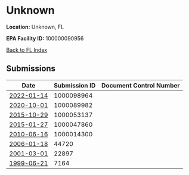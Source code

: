 # Unknown

**Location:** Unknown, FL

**EPA Facility ID:** 100000090956

[Back to FL Index](../../index.md)

## Submissions

| Date | Submission ID | Document Control Number |
|------|--------------|-------------------------|
| [2022-01-14](submissions/1000098964.md) | 1000098964 |  |
| [2020-10-01](submissions/1000089982.md) | 1000089982 |  |
| [2015-10-29](submissions/1000053137.md) | 1000053137 |  |
| [2015-01-27](submissions/1000047860.md) | 1000047860 |  |
| [2010-06-16](submissions/1000014300.md) | 1000014300 |  |
| [2006-01-18](submissions/44720.md) | 44720 |  |
| [2001-03-01](submissions/22897.md) | 22897 |  |
| [1999-06-21](submissions/7164.md) | 7164 |  |
